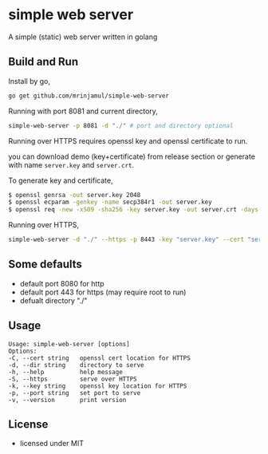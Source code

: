 # simple web server

A simple (static) web server written in golang

## Build and Run

Install by go,

```sh
go get github.com/mrinjamul/simple-web-server

```

Running with port 8081 and current directory,

```sh
simple-web-server -p 8081 -d "./" # port and directory optional
```

Running over HTTPS requires openssl key and openssl certificate to run.

you can download demo (key+certificate) from release section or generate with name `server.key` and `server.crt`.

To generate key and certificate,

```sh
$ openssl genrsa -out server.key 2048
$ openssl ecparam -genkey -name secp384r1 -out server.key
$ openssl req -new -x509 -sha256 -key server.key -out server.crt -days 3650
```

Running over HTTPS,

```sh
simple-web-server -d "./" --https -p 8443 -key "server.key" --cert "server.crt" # port and directory optional
```

## Some defaults

- default port 8080 for http
- default port 443 for https (may require root to run)
- defualt directory "./"

## Usage

    Usage: simple-web-server [options]
    Options:
    -C, --cert string   openssl cert location for HTTPS
    -d, --dir string    directory to serve
    -h, --help          help message
    -S, --https         serve over HTTPS
    -k, --key string    openssl key location for HTTPS
    -p, --port string   set port to serve
    -v, --version       print version

## License

- licensed under MIT
